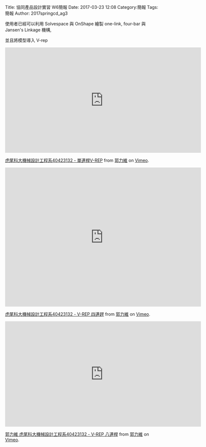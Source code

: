 Title: 協同產品設計實習   W6簡報
Date: 2017-03-23 12:08
Category:簡報
Tags:簡報
Author: 2017springcd_ag3



<!-- PELICAN_END_SUMMARY -->

使用者已經可以利用 Solvespace 與 OnShape 繪製 one-link, four-bar 與 Jansen's Linkage 機構, 

並且將模型導入 V-rep


<iframe src="https://player.vimeo.com/video/211736733" width="640" height="344" frameborder="0" webkitallowfullscreen mozallowfullscreen allowfullscreen></iframe>
<p><a href="https://vimeo.com/211736733">虎尾科大機械設計工程系40423132 - 單連桿V-REP</a> from <a href="https://vimeo.com/user47579118">郭力維</a> on <a href="https://vimeo.com">Vimeo</a>.</p>

<iframe src="https://player.vimeo.com/video/213013350" width="640" height="454" frameborder="0" webkitallowfullscreen mozallowfullscreen allowfullscreen></iframe>
<p><a href="https://vimeo.com/213013350">虎尾科大機械設計工程系40423132 - V-REP 四連趕</a> from <a href="https://vimeo.com/user47579118">郭力維</a> on <a href="https://vimeo.com">Vimeo</a>.</p>

<iframe src="https://player.vimeo.com/video/213222537" width="640" height="344" frameborder="0" webkitallowfullscreen mozallowfullscreen allowfullscreen></iframe>
<p><a href="https://vimeo.com/213222537">郭力維 虎尾科大機械設計工程系40423132 - V-REP 八連桿</a> from <a href="https://vimeo.com/user47579118">郭力維</a> on <a href="https://vimeo.com">Vimeo</a>.</p>



